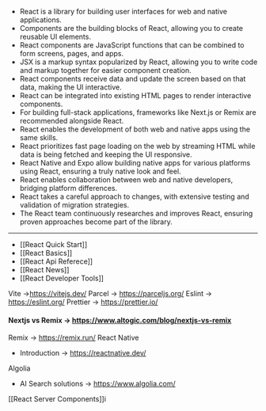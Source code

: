 - React is a library for building user interfaces for web and native applications.
- Components are the building blocks of React, allowing you to create reusable UI elements.
- React components are JavaScript functions that can be combined to form screens, pages, and apps.
- JSX is a markup syntax popularized by React, allowing you to write code and markup together for easier component creation.
- React components receive data and update the screen based on that data, making the UI interactive.
- React can be integrated into existing HTML pages to render interactive components.
- For building full-stack applications, frameworks like Next.js or Remix are recommended alongside React.
- React enables the development of both web and native apps using the same skills.
- React prioritizes fast page loading on the web by streaming HTML while data is being fetched and keeping the UI responsive.
- React Native and Expo allow building native apps for various platforms using React, ensuring a truly native look and feel.
- React enables collaboration between web and native developers, bridging platform differences.
- React takes a careful approach to changes, with extensive testing and validation of migration strategies.
- The React team continuously researches and improves React, ensuring proven approaches become part of the library.

-----------------------------
- [[React Quick Start]]  
- [[React Basics]]  
- [[React Api Referece]]  
- [[React News]]  
- [[React Developer Tools]] 



Vite ->https://vitejs.dev/ 
Parcel -> https://parceljs.org/
Eslint -> https://eslint.org/ 
Prettier -> https://prettier.io/ 

#### Nextjs vs Remix -> https://www.altogic.com/blog/nextjs-vs-remix

Remix -> https://remix.run/
React Native 
- Introduction -> https://reactnative.dev/

Algolia
- AI Search solutions -> https://www.algolia.com/

[[React Server Components]]i